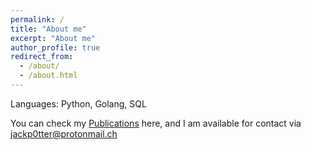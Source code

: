 ```yaml
---
permalink: /
title: "About me"
excerpt: "About me"
author_profile: true
redirect_from: 
  - /about/
  - /about.html
---
```


Languages: Python, Golang, SQL


You can check my [Publications](/publications) here, and I am available for contact via jackp0tter@protonmail.ch
